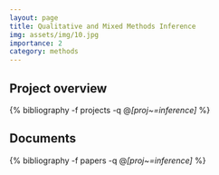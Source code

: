 ```yaml
---
layout: page
title: Qualitative and Mixed Methods Inference 
img: assets/img/10.jpg
importance: 2
category: methods
---
```


## Project overview

<div class="publications">

  {% bibliography -f projects -q @*[proj~=inference]* %}

</div>

## Documents

<div class="publications">

  {% bibliography -f papers -q @*[proj~=inference]* %}

</div>
